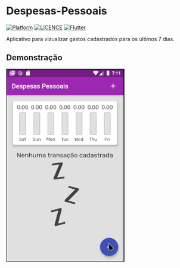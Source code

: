 # Despesas-Pessoais

[![Platform](https://img.shields.io/badge/Platform-Android-green.svg)](https://github.com/hansmboron/Despesas-Pessoais)
[![LICENCE](https://img.shields.io/badge/License-MIT-green.svg)](https://github.com/hansmboron/Despesas-Pessoais/blob/master/LICENSE)
[![Flutter](https://img.shields.io/badge/Flutter-1.17.0-blue.svg)](https://flutter.dev)

Aplicativo para vizualizar gastos cadastrados para os últimos 7 dias.

## Demonstração
<img src='demo.gif' alt='gif animado mostrando funcionalidades do app' />
